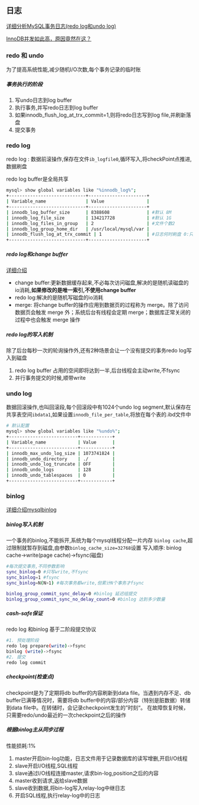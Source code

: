 ## 日志

[详细分析MySQL事务日志(redo log和undo log)](https://www.cnblogs.com/f-ck-need-u/archive/2018/05/08/9010872.html)

[InnoDB并发如此高，原因竟然在这？](https://mp.weixin.qq.com/s/R3yuitWpHHGWxsUcE0qIRQ)


### redo 和 undo
为了提高系统性能,减少随机I/O次数,每个事务记录的临时账

##### 事务执行的阶段

1. 写undo日志到log buffer
2. 执行事务,并写redo日志到log buffer
3. 如果innodb_flush_log_at_trx_commit=1,则将redo日志写到log file,并刷新落盘
4. 提交事务

### redo log

redo log : 数据前滚操作,保存在文件`ib_logfile0`,循环写入,将checkPoint点推进,数据刷盘

redo log buffer是全局共享

```bash
mysql> show global variables like "%innodb_log%";
+-----------------------------+----------------------+
| Variable_name               | Value                |
+-----------------------------+----------------------+
| innodb_log_buffer_size      | 8388608              | #默认 8M
| innodb_log_file_size        | 134217728            | #默认 1G
| innodb_log_files_in_group   | 2                    | #文件个数2
| innodb_log_group_home_dir   | /usr/local/mysql/var |
| innodb_flush_log_at_trx_commit | 1                 | #日志何时刷盘 0:只更新buffer 1:fsync刷盘 2:write(page cache)
+-----------------------------+----------------------+
```

##### redo log和change buffer
[详细介绍](https://www.cnblogs.com/virgosnail/p/10454150.html)

- change buffer:更新数据缓存起来,不必每次访问磁盘,解决的是随机读磁盘的io消耗,**如果修改的是唯一索引,不使用change buffer**
- redo log:解决的是随机写磁盘的io消耗
- merge: 将change  buffer的操作应用到数据页的过程称为 merge。除了访问数据页会触发 merge 外；系统后台有线程会定期 merge；数据库正常关闭的过程中也会触发 merge 操作

#####  redo log的写入机制

除了后台每秒一次的轮询操作外,还有2种场景会让一个没有提交的事务redo log写入到磁盘
1. redo log buffer 占用的空间即将达到一半,后台线程会主动write,不fsync
2. 并行事务提交的时候,顺带write

### undo log

数据回滚操作,也叫回滚段,每个回滚段中有1024个undo log segment,默认保存在共享表空间`ibdata1`,如果设置`innodb_file_per_table`,将放在每个表的.ibd文件中

```bash
# 默认配置
mysql> show global variables like "%undo%";
+--------------------------+------------+
| Variable_name            | Value      |
+--------------------------+------------+
| innodb_max_undo_log_size | 1073741824 |
| innodb_undo_directory    | ./         |
| innodb_undo_log_truncate | OFF        |
| innodb_undo_logs         | 128        |
| innodb_undo_tablespaces  | 0          |
+--------------------------+------------+

```

### binlog

[详细介绍mysqlbinlog](http://blog.chinaunix.net/uid-25266990-id-3359560.html)

##### binlog写入机制
一个事务的binlog,不能拆开,系统为每个mysql线程分配一片内存 `binlog cache`,超过限制就暂存到磁盘,由参数`binlog_cache_size=32768`设置
写入顺序: binlog cache->write(page cache)->fsync(磁盘)
```bash
#每次提交事务,不同参数影响
sync_binlog=0 #只写write,不fsync
sync_binlog=1 #fsync
sync_binlog=N(N>1) #每次事务都write,但累计N个事务才fsync
```
```bash
binlog_group_commit_sync_delay=0 #binlog 延迟组提交
binlog_group_commit_sync_no_delay_count=0 #binlog 达到多少数量
```
##### cash-safe保证
redo log 和binlog 基于二阶段提交协议
```bash
#1. 预处理阶段
redo log prepare(write)->fsync
binlog (write)->fsync
#2. 提交
redo log commit
```

##### checkpoint(检查点)

checkpoint是为了定期将db buffer的内容刷新到data file。当遇到内存不足、db buffer已满等情况时，需要将db buffer中的内容/部分内容（特别是脏数据）转储到data file中。在转储时，会记录checkpoint发生的”时刻“。
在故障恢复时候，只需要redo/undo最近的一次checkpoint之后的操作

##### 根据binlog主从同步过程

性能损耗:1%

1. master开启bin-log功能，日志文件用于记录数据库的读写增删,开启I/O线程
2. slave开启I/O线程,SQL线程
3. slave通过I/O线程连接master,请求bin-log,position之后的内容
4. master收到请求,返给slave数据
5. slave收到数据,将bin-log写入relay-log中继日志
6. 开启SQL线程,执行relay-log中的日志